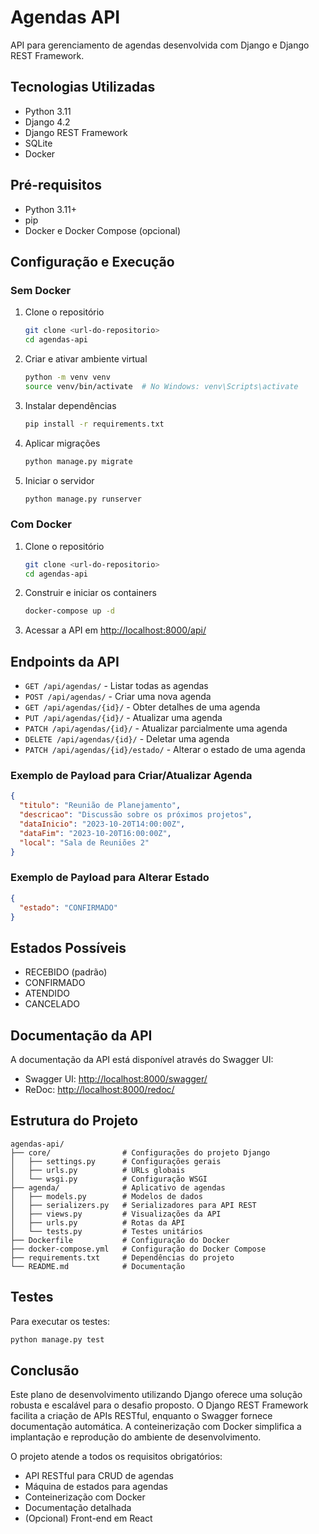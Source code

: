 # Agendas API

API para gerenciamento de agendas desenvolvida com Django e Django REST Framework.

## Tecnologias Utilizadas

- Python 3.11
- Django 4.2
- Django REST Framework
- SQLite
- Docker

## Pré-requisitos

- Python 3.11+
- pip
- Docker e Docker Compose (opcional)

## Configuração e Execução

### Sem Docker

1. Clone o repositório

   ```bash
   git clone <url-do-repositorio>
   cd agendas-api
   ```
2. Criar e ativar ambiente virtual

   ```bash
   python -m venv venv
   source venv/bin/activate  # No Windows: venv\Scripts\activate
   ```
3. Instalar dependências

   ```bash
   pip install -r requirements.txt
   ```
4. Aplicar migrações

   ```bash
   python manage.py migrate
   ```
5. Iniciar o servidor

   ```bash
   python manage.py runserver
   ```

### Com Docker

1. Clone o repositório
   ```bash
   git clone <url-do-repositorio>
   cd agendas-api
   ```
2. Construir e iniciar os containers
   ```bash
   docker-compose up -d
   ```
3. Acessar a API em [http://localhost:8000/api/](http://localhost:8000/api/)

## Endpoints da API

* `GET /api/agendas/` - Listar todas as agendas
* `POST /api/agendas/` - Criar uma nova agenda
* `GET /api/agendas/{id}/` - Obter detalhes de uma agenda
* `PUT /api/agendas/{id}/` - Atualizar uma agenda
* `PATCH /api/agendas/{id}/` - Atualizar parcialmente uma agenda
* `DELETE /api/agendas/{id}/` - Deletar uma agenda
* `PATCH /api/agendas/{id}/estado/` - Alterar o estado de uma agenda

### Exemplo de Payload para Criar/Atualizar Agenda

```json
{
  "titulo": "Reunião de Planejamento",
  "descricao": "Discussão sobre os próximos projetos",
  "dataInicio": "2023-10-20T14:00:00Z",
  "dataFim": "2023-10-20T16:00:00Z",
  "local": "Sala de Reuniões 2"
}
```

### Exemplo de Payload para Alterar Estado

```json
{
  "estado": "CONFIRMADO"
}
```

## Estados Possíveis

* RECEBIDO (padrão)
* CONFIRMADO
* ATENDIDO
* CANCELADO

## Documentação da API

A documentação da API está disponível através do Swagger UI:

* Swagger UI: [http://localhost:8000/swagger/](http://localhost:8000/swagger/)
* ReDoc: [http://localhost:8000/redoc/](http://localhost:8000/redoc/)

## Estrutura do Projeto

```
agendas-api/
├── core/                # Configurações do projeto Django
│   ├── settings.py      # Configurações gerais
│   ├── urls.py          # URLs globais
│   └── wsgi.py          # Configuração WSGI
├── agenda/              # Aplicativo de agendas
│   ├── models.py        # Modelos de dados
│   ├── serializers.py   # Serializadores para API REST
│   ├── views.py         # Visualizações da API
│   ├── urls.py          # Rotas da API
│   └── tests.py         # Testes unitários
├── Dockerfile           # Configuração do Docker
├── docker-compose.yml   # Configuração do Docker Compose
├── requirements.txt     # Dependências do projeto
└── README.md            # Documentação
```

## Testes

Para executar os testes:

```bash
python manage.py test
```

## Conclusão

Este plano de desenvolvimento utilizando Django oferece uma solução robusta e escalável para o desafio proposto. O Django REST Framework facilita a criação de APIs RESTful, enquanto o Swagger fornece documentação automática. A conteinerização com Docker simplifica a implantação e reprodução do ambiente de desenvolvimento.

O projeto atende a todos os requisitos obrigatórios:

* API RESTful para CRUD de agendas
* Máquina de estados para agendas
* Conteinerização com Docker
* Documentação detalhada
* (Opcional) Front-end em React
